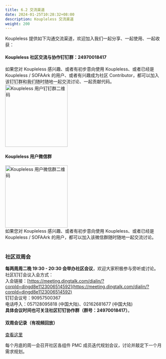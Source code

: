 ```yaml
---
title: 6.2 交流渠道
date: 2024-01-25T10:28:32+08:00
description: Koupleless 交流渠道
weight: 200
---
```


Koupleless 提供如下沟通交流渠道，欢迎加入我们一起分享、一起使用、一起收获：

#### Koupleless 社区交流与协作钉钉群：24970018417
如果您对 Koupleless 感兴趣、或者有初步意向使用 Koupleless、或者已经是 Koupleless / SOFAArk 的用户、或者有兴趣成为社区 Contributor，都可以加入该钉钉群和我们随时随地一起交流讨论、一起贡献代码。<br/>
<img width="200px" src="/img/dingtalk-qcode.png" alt="Koupleless 用户钉钉群二维码" />

#### Koupleless 用户微信群
<img width="200px" src="/img/wechat-qcode.png" alt="Koupleless 用户微信群二维码" />
<br/>
如果您对 Koupleless 感兴趣、或者有初步意向使用 Koupleless、或者已经是 Koupleless / SOFAArk 的用户，都可以加入该微信群随时随地一起交流讨论。<br/>

<br/>

### 社区双周会
**每两周周二晚 19:30 - 20:30 会举办社区会议**，欢迎大家积极参与旁听或讨论。社区钉钉会议入会方式：<br />
入会链接：[https://meeting.dingtalk.com/dialin/?corpId=dingd8e1123006514592](https://meeting.dingtalk.com/dialin/?corpId=dingd8e1123006514592)<br />
钉钉会议号：90957500367<br />电话呼入：057128095818 (中国大陆)、02162681677 (中国大陆)<br />
**具体会议时间也可关注社区钉钉协作群（群号：24970018417）**。

#### 双周会记录（有视频回放）
[查看这里](https://github.com/koupleless/koupleless/issues?q=is%3Aissue+is%3Aopen+%E5%91%A8%E4%BC%9A)
<br/>

每个月底的周一会召开社区各组件 PMC 成员迭代规划会议，讨论并敲定下一个月需求规划。

<br/>
<br/>
